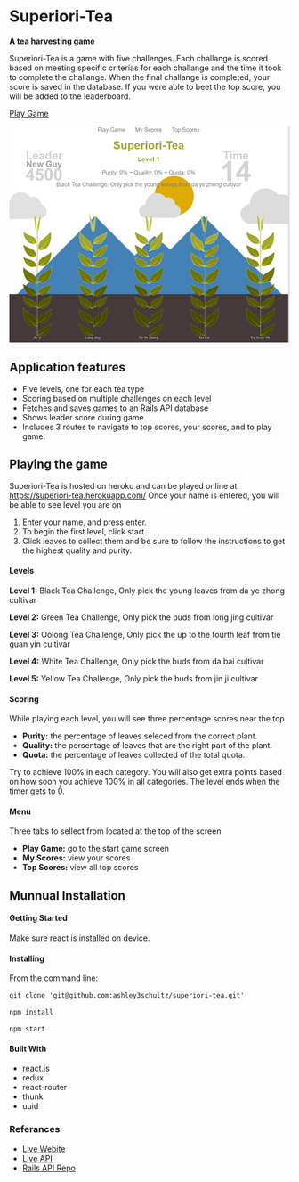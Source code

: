 # Superiori-Tea
**A tea harvesting game**

Superiori-Tea is a game with five challenges. Each challange is scored based on meeting specific criterias for each challange and the time it took to complete the challange. When the final challange is completed, your score is saved in the database. If you were able to beet the top score, you will be added to the leaderboard. 

[Play Game](https://superiori-tea.herokuapp.com/)

![screenshot](https://raw.githubusercontent.com/ashley3schultz/superiori-tea/master/src/components/images/screenshot.png)
## Application features
* Five levels, one for each tea type
* Scoring based on multiple challenges on each level
* Fetches and saves games to an Rails API database
* Shows leader score during game
* Includes 3 routes to navigate to top scores, your scores, and to play game.

## Playing the game
Superiori-Tea is hosted on heroku and can be played online at https://superiori-tea.herokuapp.com/
Once your name is entered, you will be able to see level you are on 
1. Enter your name, and press enter.
2. To begin the first level, click start. 
3. Click leaves to collect them and be sure to follow the instructions to get the highest quality and purity.

#### Levels
**Level 1:**
Black Tea Challenge, Only pick the young leaves from da ye zhong cultivar

**Level 2:**
Green Tea Challenge, Only pick the buds from long jing cultivar

**Level 3:**
Oolong Tea Challenge, Only pick the up to the fourth leaf from tie guan yin cultivar

**Level 4:**
White Tea Challenge, Only pick the buds from da bai cultivar

**Level 5:**
Yellow Tea Challenge, Only pick the buds from jin ji cultivar

#### Scoring
While playing each level, you will see three percentage scores near the top

* **Purity:** the percentage of leaves seleced from the correct plant.
* **Quality:** the persentage of leaves that are the right part of the plant.
* **Quota:** the percentage of leaves collected of the total quota.

Try to achieve 100% in each category.
You will also get extra points based on how soon you achieve 100% in all categories. 
The level ends when the timer gets to 0.

#### Menu 
Three tabs to sellect from located at the top of the screen
* **Play Game:** go to the start game screen
* **My Scores:** view your scores
* **Top Scores:** view all top scores

## Munnual Installation 

#### Getting Started 
Make sure react is installed on device.

#### Installing
From the command line:
  ```
  git clone 'git@github.com:ashley3schultz/superiori-tea.git'
  ```
  ```
  npm install
  ```
  ```
  npm start
  ```
	
#### Built With
* react.js
* redux
* react-router
* thunk
* uuid
 
### Referances
* [Live Webite](https://superiori-tea.herokuapp.com/)
* [Live API](https://superiori-tea-api.herokuapp.com/)
* [Rails API Repo](https://github.com/ashley3schultz/superiori-tea-api)
